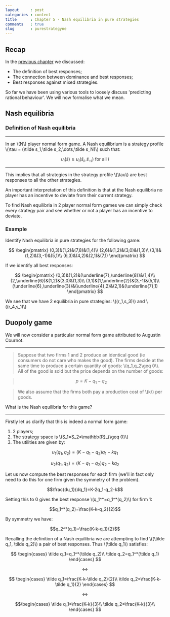 ```yaml
---
layout     : post
categories : content
title      : Chapter 5 - Nash equilibria in pure strategies
comments   : true
slug       : purestrategyne
---
```


## Recap

In the [previous chapter]({{site.baseurl}}/Content/Chapter_04-Best_Responses) we discussed:

- The definition of best responses;
- The connection between dominance and best responses;
- Best responses against mixed strategies.

So far we have been using various tools to loosely discuss 'predicting rational behaviour'. We will now formalise what we mean.

## Nash equilibria

### Definition of Nash equilibria

---

In an \\(N\\) player normal form game. A Nash equilibrium is a strategy profile \\(\tau = (\tilde s_1,\tilde s_2,\dots,\tilde s_N)\\) such that:

$$u_i(\tilde s)\geq u_i(\bar s_i,\tilde s_{-i})\text{ for all }i$$

---

This implies that all strategies in the strategy profile \\(\tau\\) are best responses to all the other strategies.

An important interpretation of this definition is that at the Nash equilibria no player has an incentive to deviate from their current strategy.

To find Nash equilibria in 2 player normal form games we can simply check every strategy pair and see whether or not a player has an incentive to deviate.

### Example

Identify Nash equilibria in pure strategies for the following game:

$$
\begin{pmatrix}
(0,3)&(1,2)&(7,8)&(1,4)\\
(2,6)&(1,2)&(3,0)&(1,3)\\
(3,1)&(1,2)&(3,-1)&(5,1)\\
(6,3)&(4,2)&(2,1)&(7,1)
\end{pmatrix}
$$

If we identify all best responses:

$$
\begin{pmatrix}
(0,3)&(1,2)&(\underline{7},\underline{8})&(1,4)\\
(2,\underline{6})&(1,2)&(3,0)&(1,3)\\
(3,1)&(1,\underline{2})&(3,-1)&(5,1)\\
(\underline{6},\underline{3})&(\underline{4},2)&(2,1)&(\underline{7},1)
\end{pmatrix}
$$

We see that we have 2 equilibria in pure strategies: \\((r_1,s_3)\\) and \\((r_4,s_1)\\)

## Duopoly game

We will now consider a particular normal form game attributed to Augustin Cournot.

---

> Suppose that two firms 1 and 2 produce an identical good (ie consumers do not care who makes the good). The firms decide at the same time to produce a certain quantity of goods: \\(q_1,q_2\geq 0\\). All of the good is sold but the price depends on the number of goods:

>$$p=K-q_1-q_2$$

> We also assume that the firms both pay a production cost of \\(k\\) per goods.

What is the Nash equilibria for this game?

---

Firstly let us clarify that this is indeed a normal form game:

1. 2 players;
2. The strategy space is \\(S_1=S_2=\mathbb{R}_{\geq 0}\\)
3. The utilities are given by:

$$u_1(q_1,q_2)=(K-q_1-q_2)q_1-kq_1$$

$$u_2(q_1,q_2)=(K-q_1-q_2)q_2-kq_2$$

Let us now compute the best responses for each firm (we'll in fact only need to do this for one firm given the symmetry of the problem).

$$\frac{du_1}{dq_1}=K-2q_1-q_2-k$$

Setting this to 0 gives the best response \\(q_1^\*=q_1^*(q_2)\\) for firm 1:

$$q_1^*(q_2)=\frac{K-k-q_2}{2}$$

By symmetry we have:

$$q_2^*(q_1)=\frac{K-k-q_1}{2}$$

Recalling the definition of a Nash equilibria we are attempting to find \\((\tilde q_1, \tilde q_2)\\) a pair of best responses. Thus \\(\tilde q_1\\) satisfies:

$$
\begin{cases}
\tilde q_1=q_1^*(\tilde q_2)\\
\tilde q_2=q_1^*(\tilde q_1)
\end{cases}
$$

$$\Leftrightarrow$$

$$
\begin{cases}
\tilde q_1=\frac{K-k-\tilde q_2}{2}\\
\tilde q_2=\frac{K-k-\tilde q_1}{2}
\end{cases}
$$

$$\Leftrightarrow$$

$$\begin{cases}
\tilde q_1=\frac{K-k}{3}\\
\tilde q_2=\frac{K-k}{3}\\
\end{cases}
$$
